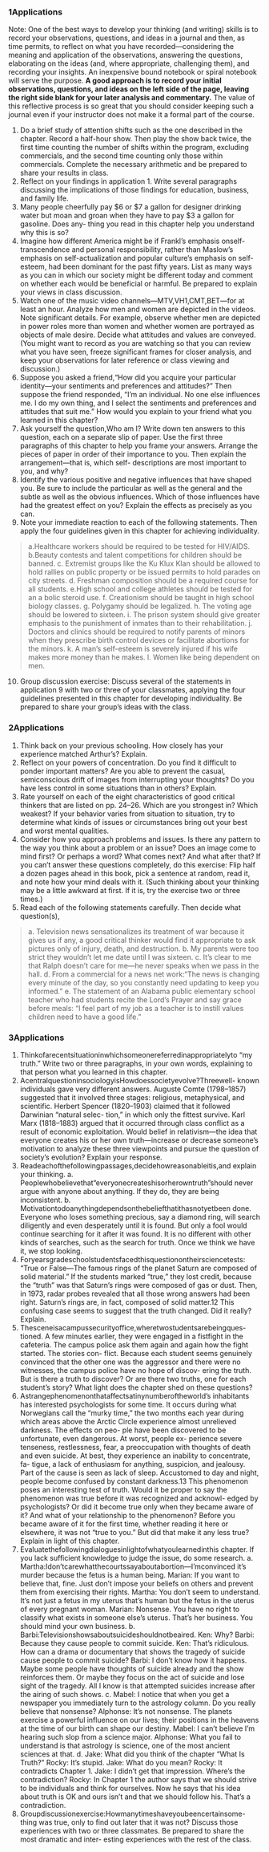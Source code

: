 ### 1ApplicationsNote: One of the best ways to develop your thinking (and writing) skills is to record your observations, questions, and ideas in a journal and then, as time permits, to reflect on what you have recorded—considering the meaning and application of the observations, answering the questions, elaborating on the ideas (and, where appropriate, challenging them), and recording your insights. An inexpensive bound notebook or spiral notebook will serve the purpose. **A good approach is to record your initial observations, questions, and ideas on the left side of the page, leaving the right side blank for your later analysis and commentary.** The value of this reflective process is so great that you should consider keeping such a journal even if your instructor does not make it a formal part of the course.

1. Do a brief study of attention shifts such as the one described in the chapter. Record a half-hour show. Then play the show back twice, the first time counting the number of shifts within the program, excluding commercials, and the second time counting only those within commercials. Complete the necessary arithmetic and be prepared to share your results in class.2. Reflect on your findings in application 1. Write several paragraphs discussing the implications of those findings for education, business, and family life.3. Many people cheerfully pay $6 or $7 a gallon for designer drinking water but moan and groan when they have to pay $3 a gallon for gasoline. Does any- thing you read in this chapter help you understand why this is so?4. Imagine how different America might be if Frankl’s emphasis onself- transcendence and personal responsibility, rather than Maslow’s emphasis on self-actualization and popular culture’s emphasis on self-esteem, had been dominant for the past fifty years. List as many ways as you can in which our society might be different today and comment on whether each would be beneficial or harmful. Be prepared to explain your views in class discussion.
5. Watch one of the music video channels—MTV,VH1,CMT,BET—forat least an hour. Analyze how men and women are depicted in the videos. Note significant details. For example, observe whether men are depicted in power roles more than women and whether women are portrayed as objects of male desire. Decide what attitudes and values are conveyed. (You might want to record as you are watching so that you can review what you have seen, freeze significant frames for closer analysis, and keep your observations for later reference or class viewing and discussion.)6. Suppose you asked a friend,“How did you acquire your particular identity—your sentiments and preferences and attitudes?” Then suppose the friend responded, “I’m an individual. No one else influences me. I do my own thing, and I select the sentiments and preferences and attitudes that suit me.” How would you explain to your friend what you learned in this chapter?7. Ask yourself the question,Who am I? Write down ten answers to this question, each on a separate slip of paper. Use the first three paragraphs of this chapter to help you frame your answers. Arrange the pieces of paper in order of their importance to you. Then explain the arrangement—that is, which self- descriptions are most important to you, and why?8. Identify the various positive and negative influences that have shaped you. Be sure to include the particular as well as the general and the subtle as well as the obvious influences. Which of those influences have had the greatest effect on you? Explain the effects as precisely as you can.9. Note your immediate reaction to each of the following statements. Then apply the four guidelines given in this chapter for achieving individuality.

>a.Healthcare workers should be required to be tested for HIV/AIDS.>b.Beauty contests and talent competitions for children should be banned.>c. Extremist groups like the Ku Klux Klan should be allowed to hold rallies on public property or be issued permits to hold parades on city streets.>d. Freshman composition should be a required course for all students.>e.High school and college athletes should be tested for an a bolic steroid use.>f. Creationism should be taught in high school biology classes.
>g. Polygamy should be legalized.>h. The voting age should be lowered to sixteen.>i. The prison system should give greater emphasis to the punishment of inmates than to their rehabilitation.
>j. Doctors and clinics should be required to notify parents of minors when they prescribe birth control devices or facilitate abortions for the minors.>k. A man’s self-esteem is severely injured if his wife makes more money than he makes.>l. Women like being dependent on men.

10. Group discussion exercise: Discuss several of the statements in application 9 with two or three of your classmates, applying the four guidelines presented in this chapter for developing individuality. Be prepared to share your group’s ideas with the class.

### 2Applications1. Think back on your previous schooling. How closely has your experience matched Arthur’s? Explain.2. Reflect on your powers of concentration. Do you find it difficult to ponder important matters? Are you able to prevent the casual, semiconscious drift of images from interrupting your thoughts? Do you have less control in some situations than in others? Explain.3. Rate yourself on each of the eight characteristics of good critical thinkers that are listed on pp. 24–26. Which are you strongest in? Which weakest? If your behavior varies from situation to situation, try to determine what kinds of issues or circumstances bring out your best and worst mental qualities.4. Consider how you approach problems and issues. Is there any pattern to the way you think about a problem or an issue? Does an image come to mind first? Or perhaps a word? What comes next? And what after that? If you can’t answer these questions completely, do this exercise: Flip half a dozen pages ahead in this book, pick a sentence at random, read it, and note how your mind deals with it. (Such thinking about your thinking may be a little awkward at first. If it is, try the exercise two or three times.)5. Read each of the following statements carefully. Then decide what question(s),>a. Television news sensationalizes its treatment of war because it gives us if any, a good critical thinker would find it appropriate to ask pictures only of injury, death, and destruction.>b. My parents were too strict they wouldn’t let me date until I was sixteen.>c. It’s clear to me that Ralph doesn’t care for me—he never speaks when we pass in the hall.>d. From a commercial for a news net work:“The news is changing everyminute of the day, so you constantly need updating to keep you informed.”>e. The statement of an Alabama public elementary school teacher who had students recite the Lord’s Prayer and say grace before meals: “I feel part of my job as a teacher is to instill values children need to have a good life.”



### 3Applications1. Thinkofarecentsituationinwhichsomeonereferredinappropriatelyto “my truth.” Write two or three paragraphs, in your own words, explaining to that person what you learned in this chapter.2. AcentralquestioninsociologyisHowdoessocietyevolve?Threewell- known individuals gave very different answers. Auguste Comte (1798–1857) suggested that it involved three stages: religious, metaphysical, and scientific. Herbert Spencer (1820–1903) claimed that it followed Darwinian “natural selec- tion,” in which only the fittest survive. Karl Marx (1818–1883) argued that it occurred through class conflict as a result of economic exploitation. Would belief in relativism—the idea that everyone creates his or her own truth—increase or decrease someone’s motivation to analyze these three viewpoints and pursue the question of society’s evolution? Explain your response.3. Readeachofthefollowingpassages,decidehowreasonableitis,and explain your thinking.a. Peoplewhobelievethat“everyonecreateshisorherowntruth”should never argue with anyone about anything. If they do, they are being inconsistent.b. Motivationtodoanythingdependsonthebeliefthatithasnotyetbeen done. Everyone who loses something precious, say a diamond ring, will search diligently and even desperately until it is found. But only a fool would continue searching for it after it was found. It is no different with other kinds of searches, such as the search for truth. Once we think we have it, we stop looking.4. Foryearsgradeschoolstudentsfacedthisquestionontheirsciencetests: “True or False—The famous rings of the planet Saturn are composed of solid material.” If the students marked “true,” they lost credit, because the “truth” was that Saturn’s rings were composed of gas or dust. Then, in 1973, radar probes revealed that all those wrong answers had been right. Saturn’s rings are, in fact, composed of solid matter.12 This confusing case seems to suggest that the truth changed. Did it really? Explain.5. Thesceneisacampussecurityoffice,wheretwostudentsarebeingques- tioned. A few minutes earlier, they were engaged in a fistfight in the cafeteria. The campus police ask them again and again how the fight started. The stories con- flict. Because each student seems genuinely convinced that the other one was the aggressor and there were no witnesses, the campus police have no hope of discov- ering the truth. But is there a truth to discover? Or are there two truths, one for each student’s story? What light does the chapter shed on these questions?6. Astrangephenomenonthataffectsatinynumberoftheworld’s inhabitants has interested psychologists for some time. It occurs during what Norwegians call the “murky time,” the two months each year during which areas above the Arctic Circle experience almost unrelieved darkness. The effects on peo- ple have been discovered to be unfortunate, even dangerous. At worst, people ex- perience severe tenseness, restlessness, fear, a preoccupation with thoughts of death and even suicide. At best, they experience an inability to concentrate, fa- tigue, a lack of enthusiasm for anything, suspicion, and jealousy. Part of the cause is seen as lack of sleep. Accustomed to day and night, people become confused by constant darkness.13 This phenomenon poses an interesting test of truth. Would it be proper to say the phenomenon was true before it was recognized and acknowl- edged by psychologists? Or did it become true only when they became aware of it? And what of your relationship to the phenomenon? Before you became aware of it for the first time, whether reading it here or elsewhere, it was not “true to you.” But did that make it any less true? Explain in light of this chapter.
7. Evaluatethefollowingdialoguesinlightofwhatyoulearnedinthis chapter. If you lack sufficient knowledge to judge the issue, do some research.a. Martha:Idon’tcarewhatthecourtssayaboutabortion—I’mconvinced it’s murder because the fetus is a human being.Marian: If you want to believe that, fine. Just don’t impose your beliefs on others and prevent them from exercising their rights.Martha: You don’t seem to understand. It’s not just a fetus in my uterus that’s human but the fetus in the uterus of every pregnant woman. Marian: Nonsense. You have no right to classify what exists in someone else’s uterus. That’s her business. You should mind your own business.b. Barbi:Televisionshowsaboutsuicideshouldnotbeaired. Ken: Why?Barbi: Because they cause people to commit suicide.Ken: That’s ridiculous. How can a drama or documentary that shows the tragedy of suicide cause people to commit suicide?Barbi: I don’t know how it happens. Maybe some people have thoughts of suicide already and the show reinforces them. Or maybe they focus on the act of suicide and lose sight of the tragedy. All I know is that attempted suicides increase after the airing of such shows.c. Mabel: I notice that when you get a newspaper you immediately turn to the astrology column. Do you really believe that nonsense?Alphonse: It’s not nonsense. The planets exercise a powerful influence on our lives; their positions in the heavens at the time of our birth can shape our destiny.Mabel: I can’t believe I’m hearing such slop from a science major. Alphonse: What you fail to understand is that astrology is science, one of the most ancient sciences at that.d. Jake: What did you think of the chapter “What Is Truth?” Rocky: It’s stupid.Jake: What do you mean?Rocky: It contradicts Chapter 1.Jake: I didn’t get that impression. Where’s the contradiction?Rocky: In Chapter 1 the author says that we should strive to be individuals and think for ourselves. Now he says that his idea about truth is OK and ours isn’t and that we should follow his. That’s a contradiction.8. Groupdiscussionexercise:Howmanytimeshaveyoubeencertainsome- thing was true, only to find out later that it was not? Discuss those experiences with two or three classmates. Be prepared to share the most dramatic and inter- esting experiences with the rest of the class.














































































































































































































































